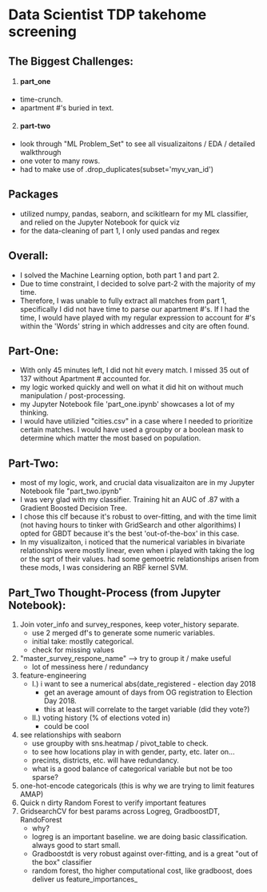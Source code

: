 # Data Scientist TDP takehome screening

## The Biggest Challenges:
1. #### part_one
- time-crunch.
- apartment #'s buried in text.

2. #### part-two
- look through "ML Problem_Set" to see all visualizaitons / EDA / detailed walkthrough
- one voter to many rows. 
- had to make use of .drop_duplicates(subset='myv_van_id')

## Packages
- utilized numpy, pandas, seaborn, and scikitlearn for my ML classifier, and relied on the Jupyter Notebook for quick viz
- for the data-cleaning of part 1, I only used pandas and regex

## Overall: 
- I solved the Machine Learning option, both part 1 and part 2. 
- Due to time constraint, I decided to solve part-2 with the majority of my time.
- Therefore, I was unable to fully extract all matches from part 1, specifically I did not have time to parse our apartment #'s. If I had the time, I would have played with my regular expression to account for #'s within the 'Words' string in which addresses and city are often found.


## Part-One:
- With only 45 minutes left, I did not hit every match. I missed 35 out of 137 without Apartment # accounted for.
- my logic worked quickly and well on what it did hit on without much manipulation / post-processing.
- my Jupyter Notebook file 'part_one.ipynb' showcases a lot of my thinking.
- I would have utilizied "cities.csv" in a case where I needed to prioritize certain matches. I would have used a groupby or a boolean mask to determine which matter the most based on population. 

## Part-Two:
- most of my logic, work, and crucial data visualizaiton are in my Jupyter Notebook file "part_two.ipynb"
- I was very glad with my classifier. Training hit an AUC of .87 with a Gradient Boosted Decision Tree.
- I chose this clf because it's robust to over-fitting, and with the time limit (not having hours to tinker with GridSearch and other algorithims) I opted for GBDT because it's the best 'out-of-the-box' in this case. 
- In my visualizaiton, i noticed that the numerical variables in bivariate relationships were mostly linear, even when i played with taking the log or the sqrt of their values. had some gemoetric relationships arisen from these mods, I was considering an RBF kernel SVM. 
    
    
## Part_Two Thought-Process (from Jupyter Notebook):
1. Join voter_info and survey_respones, keep voter_history separate.
    - use 2 merged df's to generate some numeric variables.
    - initial take: mostlly categorical.
    - check for missing values
2. "master_survey_respone_name" --> try to group it / make useful
    - lot of messiness here / redundancy
3. feature-engineering
    - I.) i want to see a numerical abs(date_registered - election day 2018
        - get an average amount of days from OG registration to Election Day 2018.
        - this at least will correlate to the target variable (did they vote?) 
    - II.) voting history (% of elections voted in)
        - could be cool
4. see relationships with seaborn
    - use groupby with sns.heatmap / pivot_table to check.
    - to see how locations play in with gender, party, etc. later on...
    - precints, districts, etc. will have redundancy. 
    - what is a good balance of categorical variable but not be too sparse?
5. one-hot-encode categoricals (this is why we are trying to limit features AMAP)
6. Quick n dirty Random Forest to verify important features
7. GridsearchCV for best params across Logreg, GradboostDT, RandoForest
    - why? 
    - logreg is an important baseline. we are doing basic classification. always good to start small. 
    - Gradboostdt is very robust against over-fitting, and is a great "out of the box" classifier
    - random forest, tho higher computational cost, like gradboost, does deliver us feature_importances_

